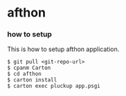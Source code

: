 afthon
======

### how to setup
This is how to setup afthon application.

    $ git pull <git-repo-url>
    $ cpanm Carton
    $ cd afthon
    $ carton install
    $ carton exec pluckup app.psgi

